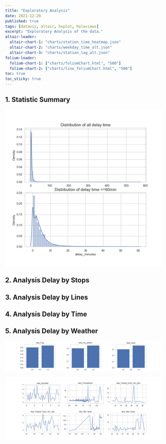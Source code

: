 ```yaml
---
title: "Exploratory Analysis"
date: 2021-12-20
published: true
tags: [dataviz, altair, hvplot, holoviews]
excerpt: "Exploratory Analysis of the data."
altair-loader:
  altair-chart-1: "charts/station_time_heatmap.json"
  altair-chart-2: "charts/weekday_time_alt.json"
  altair-chart-3: "charts/station_lag_alt.json"
folium-loader:
  folium-chart-1: ["charts/foliumChart.html", "500"]
  folium-chart-2: ["charts/line_foliumChart.html", "500"]
toc: true
toc_sticky: true
---
```



## 1. Statistic Summary 
![delay_distribution](https://raw.githubusercontent.com/penelope0318/Amtrak_Train_Delay/master/assets/images/delay_distribution.png)

## 2. Analysis Delay by Stops 

<div id="folium-chart-1"></div>

<div id="altair-chart-3"></div>

## 3. Analysis Delay by Lines

<div id="folium-chart-2"></div>


## 4. Analysis Delay by Time 

<div id="altair-chart-1"></div>
<div id="altair-chart-2"></div>

## 5. Analysis Delay by Weather
![weather_bar](https://raw.githubusercontent.com/penelope0318/Amtrak_Train_Delay/master/assets/images/weather_bar.png)

![weather_line](https://raw.githubusercontent.com/penelope0318/Amtrak_Train_Delay/master/assets/images/weather_line.png)


